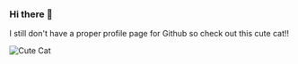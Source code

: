 ### Hi there 👋

I still don't have a proper profile page for Github so check out this cute cat!!

![Cute Cat](https://media.giphy.com/media/vFKqnCdLPNOKc/giphy.gif)

<!--
**Float07/Float07** is a ✨ _special_ ✨ repository because its `README.md` (this file) appears on your GitHub profile.

Here are some ideas to get you started:

- 🔭 I’m currently working on ...
- 🌱 I’m currently learning ...
- 👯 I’m looking to collaborate on ...
- 🤔 I’m looking for help with ...
- 💬 Ask me about ...
- 📫 How to reach me: ...
- 😄 Pronouns: ...
- ⚡ Fun fact: ...
-->
